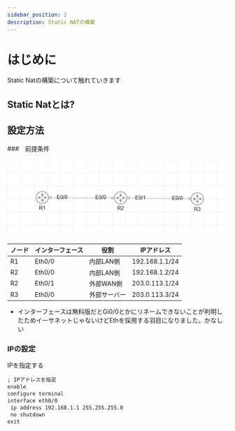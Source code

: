 ```yaml
---
sidebar_position: 2
description: Static NATの構築
---
```


# はじめに
Static Natの構築について触れていきます

## Static Natとは?

## 設定方法

###　前提条件

![設定](./img/1-1.png)

| ノード | インターフェース | 役割     | IPアドレス         |
| --- | -------- | ------ | -------------- |
| R1  | Eth0/0   | 内部LAN側 | 192.168.1.1/24 |
| R2  | Eth0/0   | 内部LAN側 | 192.168.1.2/24 |
| R2  | Eth0/1   | 外部WAN側 | 203.0.113.1/24 |
| R3  | Eth0/0   | 外部サーバー | 203.0.113.3/24 |

- インターフェースは無料版だとGi0/0とかにリネームできないことが判明したためイーサネットじゃないけどEthを採用する羽目になりました。かなしい

### IPの設定
IPを指定する

```bath
; IPアドレスを指定
enable
configure terminal
interface eth0/0
 ip address 192.168.1.1 255.255.255.0
 no shutdown
exit

```
